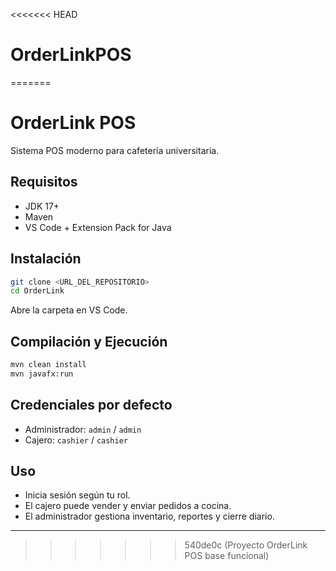 <<<<<<< HEAD
# OrderLinkPOS
=======
# OrderLink POS

Sistema POS moderno para cafetería universitaria.

## Requisitos

- JDK 17+
- Maven
- VS Code + Extension Pack for Java

## Instalación

```sh
git clone <URL_DEL_REPOSITORIO>
cd OrderLink
```

Abre la carpeta en VS Code.

## Compilación y Ejecución

```sh
mvn clean install
mvn javafx:run
```

## Credenciales por defecto

- Administrador: `admin` / `admin`
- Cajero: `cashier` / `cashier`

## Uso

- Inicia sesión según tu rol.
- El cajero puede vender y enviar pedidos a cocina.
- El administrador gestiona inventario, reportes y cierre diario.

---
>>>>>>> 540de0c (Proyecto OrderLink POS base funcional)
